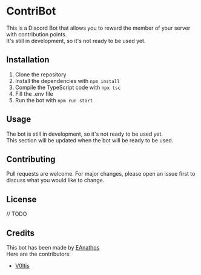 # ContriBot

This is a Discord Bot that allows you to reward the member of your server with contribution points. </br>
It's still in development, so it's not ready to be used yet.

## Installation

1. Clone the repository
2. Install the dependencies with `npm install`
3. Compile the TypeScript code with `npx tsc`
4. Fill the .env file
5. Run the bot with `npm run start`
   
## Usage

The bot is still in development, so it's not ready to be used yet. </br>
This section will be updated when the bot will be ready to be used.

## Contributing

Pull requests are welcome. For major changes, please open an issue first to discuss what you would like to change.

## License

// TODO

## Credits

This bot has been made by [EAnathos](https://github.com/EAnathos) </br>
Here are the contributors:
- [V0ltis](https://github.com/v0ltis)
